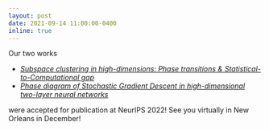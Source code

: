 ```yaml
---
layout: post
date: 2021-09-14 11:00:00-0400
inline: true
---
```


Our two works
- [*Subspace clustering in high-dimensions: Phase transitions & Statistical-to-Computational gap*](https://arxiv.org/abs/2205.13527)
- [*Phase diagram of Stochastic Gradient Descent in high-dimensional two-layer neural networks*](https://arxiv.org/abs/2202.00293)

were accepted for publication at NeurIPS 2022! See you virtually in New Orleans in December!
